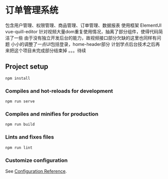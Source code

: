 # 订单管理系统
包含用户管理、权限管理、商品管理、订单管理、数据报表
使用框架 ElementUI vue-quill-editor
针对视频大量dom重复使用情况，抽离了部分组件，使得代码简洁了一些
由于没有独立开发后台的能力，故视频接口部分欠缺的这里也同样有问题
小小的调整了一点UI包括登录，home-header部分
计划学点后台技术之后再来把这个项目未完成部分结束掉
。。。待续
## Project setup
```
npm install
```

### Compiles and hot-reloads for development
```
npm run serve
```

### Compiles and minifies for production
```
npm run build
```

### Lints and fixes files
```
npm run lint
```

### Customize configuration
See [Configuration Reference](https://cli.vuejs.org/config/).
